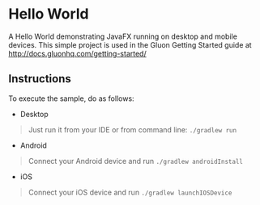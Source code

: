 Hello World
===========

A Hello World demonstrating JavaFX running on desktop and mobile devices. This simple project 
is used in the Gluon Getting Started guide at http://docs.gluonhq.com/getting-started/

Instructions
------------
To execute the sample, do as follows:

* Desktop
> Just run it from your IDE or from command line: `./gradlew run`
* Android
> Connect your Android device and run `./gradlew androidInstall`
* iOS
> Connect your iOS device and run `./gradlew launchIOSDevice`
